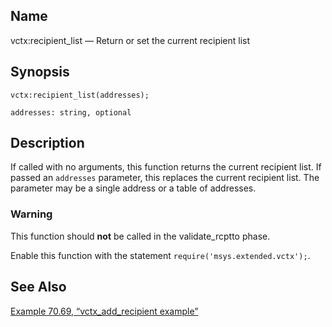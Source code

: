 <a name="lua.ref.vctx_recipient_list"></a>
## Name

vctx:recipient_list — Return or set the current recipient list

<a name="idp19278912"></a>
## Synopsis

`vctx:recipient_list(addresses);`

`addresses: string, optional`<a name="idp19281856"></a>
## Description

If called with no arguments, this function returns the current recipient list. If passed an `addresses` parameter, this replaces the current recipient list. The parameter may be a single address or a table of addresses.

### Warning

This function should **not** be called in the validate_rcptto phase.

Enable this function with the statement `require('msys.extended.vctx');`.

<a name="idp19286960"></a>
## See Also

[Example 70.69, “vctx_add_recipient example”](lua.ref.vctx_add_recipient.php#lua.ref.vctx_add_recipient.example "Example 70.69. vctx_add_recipient example")
